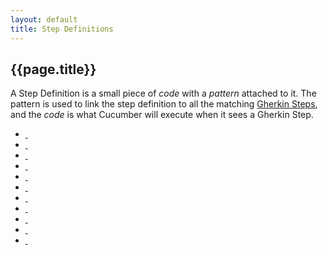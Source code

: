```yaml
---
layout: default
title: Step Definitions
---
```

## {{page.title}}

A Step Definition is a small piece of _code_ with a _pattern_ attached to it. The pattern is used to link the step definition to all the matching [Gherkin Steps](/gherkin.html#steps), and the _code_ is what Cucumber will execute when it sees a Gherkin Step.

<ul class="nav nav-tabs">
  <li><a href="#defs-clojure" data-toggle="tab" class="clojure"><div>&nbsp;</div></a></li>
  <li><a href="#defs-cplusplus" data-toggle="tab" class="cplusplus"><div>&nbsp;</div></a></li>
  <li><a href="#defs-csharp" data-toggle="tab" class="csharp"><div>&nbsp;</div></a></li>
  <li><a href="#defs-fsharp" data-toggle="tab" class="fsharp"><div>&nbsp;</div></a></li>
  <li><a href="#defs-groovy" data-toggle="tab" class="groovy"><div>&nbsp;</div></a></li>
  <li><a href="#defs-java" data-toggle="tab" class="java"><div>&nbsp;</div></a></li>
  <li><a href="#defs-js" data-toggle="tab" class="js"><div>&nbsp;</div></a></li>
  <li><a href="#defs-lua" data-toggle="tab" class="lua"><div>&nbsp;</div></a></li>
  <li><a href="#defs-python" data-toggle="tab" class="python"><div>&nbsp;</div></a></li>
  <li><a href="#defs-ruby" data-toggle="tab" class="ruby"><div>&nbsp;</div></a></li>
  <li><a href="#defs-scala" data-toggle="tab" class="scala"><div>&nbsp;</div></a></li>
</ul>
<div class="tab-content">
  <div class="tab-pane" id="defs-clojure">
  </div>
  <div class="tab-pane" id="defs-cplusplus">
  </div>
  <div class="tab-pane" id="defs-csharp">
  </div>
  <div class="tab-pane" id="defs-fsharp">
  </div>
  <div class="tab-pane" id="defs-groovy">
  </div>
  <div class="tab-pane" id="defs-java">
  </div>
  <div class="tab-pane" id="defs-js">
  </div>
  <div class="tab-pane" id="defs-lua">
  </div>
  <div class="tab-pane" id="defs-python">
  </div>
  <div class="tab-pane" id="defs-ruby">
  </div>
  <div class="tab-pane" id="defs-scala">
  </div>
</div>
